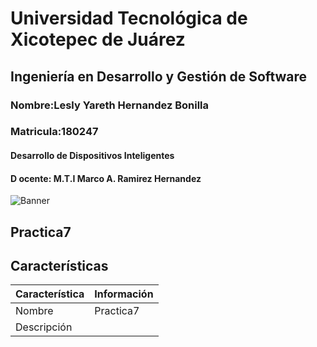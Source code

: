 # Universidad Tecnológica de Xicotepec de Juárez
## Ingeniería en Desarrollo y Gestión de Software
### Nombre:Lesly Yareth Hernandez Bonilla
### Matricula:180247
#### Desarrollo de Dispositivos Inteligentes
#### D ocente: M.T.I Marco A. Ramirez Hernandez
![Banner](https://i.postimg.cc/28Zg3QFz/Banner-de-Twitch-Nubes-Gamer-Chica-Morado.png)

## Practica7 


## Características
| Característica         | Información                                                              |
|------------------------|--------------------------------------------------------------------------|
| Nombre                 | Practica7                                                                |
| Descripción            | |
                                                                

 
